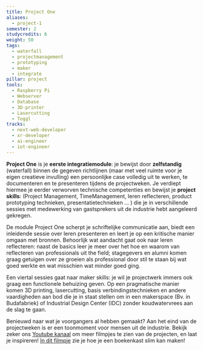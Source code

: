 ```yaml
---
title: Project One
aliases:
  - project-1
semester: 2
studycredits: 6
weight: 50
tags:
  - waterfall
  - projectmanagement
  - prototyping
  - maker
  - integrate
pillar: project
tools:
  - Raspberry Pi
  - Webserver
  - Database
  - 3D-printer
  - Lasercutting
  - Toggl
tracks:
  - next-web-developer
  - xr-developer
  - ai-engineer
  - iot-engineer
---
```


**Project One** is je **eerste integratiemodule**: je bewijst door **zelfstandig** (waterfall) binnen de gegeven richtlijnen (maar met veel ruimte voor je eigen creatieve invulling) een persoonlijke case volledig uit te werken, te documenteren en te presenteren tijdens de projectweken. Je verdiept hiermee je eerder verworven technische competenties en bewijst je **project skills**: (Project Management, TimeManagement, leren reflecteren, product prototyping technieken, presentatietechnieken ... ) die je in verschillende sessies met medewerking van gastsprekers uit de industrie hebt aangeleerd gekregen.

De module Project One scherpt je schriftelijke communicatie aan, biedt een inleidende sessie over leren presenteren en leert je op een kritische manier omgaan met bronnen.
Behoorlijk wat aandacht gaat ook naar leren reflecteren: naast de basics leer je meer over het hoe en waarom van reflecteren van professionals uit the field; stagegevers en alumni komen graag getuigen over ze groeien als professional door stil te staan bij wat goed werkte en wat misschien wat minder goed ging.

Een viertal sessies gaat naar maker skills: je wil je projectwerk immers ook graag een functionele behuizing geven. Op een pragmatische manier komen 3D printing, lasercutting, basis verbindingstechnieken en andere vaardigheden aan bod die je in staat stellen om in een makerspace (Bv. in Budafabriek) of Industrial Design Center (IDC) zonder koudwatervrees aan de slag te gaan.

Benieuwd naar wat je voorgangers al hebben gemaakt? Aan het eind van de projectweken is er een toonmoment voor mensen uit de industrie.
Bekijk zeker ons [Youtube kanaal](https://www.youtube.com/channel/UC6lyX8GadHRNPo7FTzrQtow) om meer filmpjes te zien van de projecten, en laat je inspireren! [In dit filmpje](https://www.youtube.com/watch?v=bsGKQyBfyUs) zie je hoe je een boekenkast slim kan maken!
